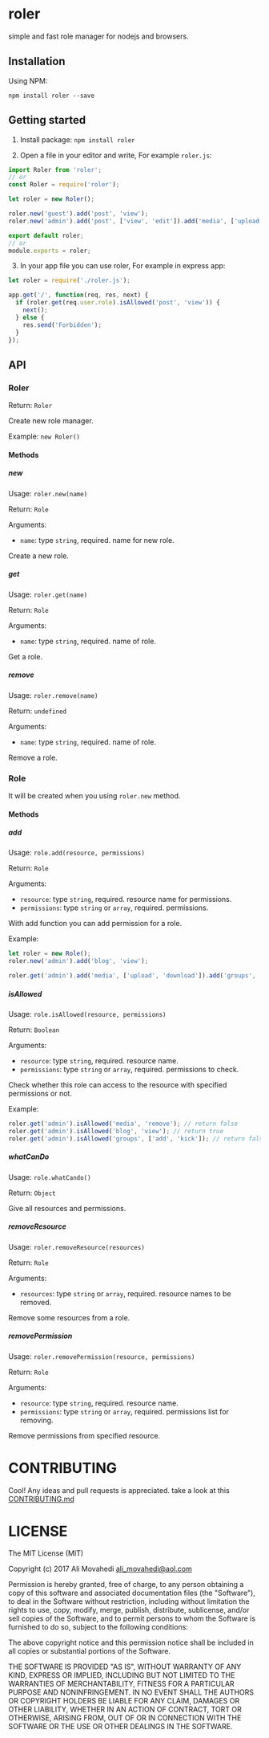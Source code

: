 # roler

simple and fast role manager for nodejs and browsers.

## Installation

Using NPM:

```
npm install roler --save
```

## Getting started

1. Install package: `npm install roler`

2. Open a file in your editor and write, For example `roler.js`:

```javascript
import Roler from 'roler';
// or
const Roler = require('roler');

let roler = new Roler();

roler.new('guest').add('post', 'view');
roler.new('admin').add('post', ['view', 'edit']).add('media', ['upload', 'remove']);

export default roler;
// or
module.exports = roler;
```

3. In your app file you can use roler, For example in express app:

```javascript
let roler = require('./roler.js');

app.get('/', function(req, res, next) {
  if (roler.get(req.user.role).isAllowed('post', 'view')) {
    next();
  } else {
    res.send('Forbidden');
  }
});
```

## API

### Roler

Return: `Roler`

Create new role manager.

Example: `new Roler()`

#### Methods

##### new

Usage: `roler.new(name)`

Return: `Role`

Arguments:
  - `name`: type `string`, required. name for new role.

Create a new role.

##### get

Usage: `roler.get(name)`

Return: `Role`

Arguments:
  - `name`: type `string`, required. name of role.

Get a role.

##### remove

Usage: `roler.remove(name)`

Return: `undefined`

Arguments:
  - `name`: type `string`, required. name of role.

Remove a role.

### Role

It will be created when you using `roler.new` method.

#### Methods

##### add

Usage: `role.add(resource, permissions)`

Return: `Role`

Arguments:
  - `resource`: type `string`, required. resource name for permissions.
  - `permissions`: type `string` or `array`, required. permissions.

With add function you can add permission for a role.

Example:

```javascript
let roler = new Role();
roler.new('admin').add('blog', 'view');

roler.get('admin').add('media', ['upload', 'download']).add('groups', 'kick');
```

##### isAllowed

Usage: `role.isAllowed(resource, permissions)`

Return: `Boolean`

Arguments:
  - `resource`: type `string`, required. resource name.
  - `permissions`: type `string` or `array`, required. permissions to check.

Check whether this role can access to the resource with specified permissions or not.

Example:

```javascript
roler.get('admin').isAllowed('media', 'remove'); // return false
roler.get('admin').isAllowed('blog', 'view'); // return true
roler.get('admin').isAllowed('groups', ['add', 'kick']); // return false
```

##### whatCanDo

Usage: `role.whatCando()`

Return: `Object`

Give all resources and permissions.

##### removeResource

Usage: `roler.removeResource(resources)`

Return: `Role`

Arguments:
  - `resources`: type `string` or `array`, required. resource names to be removed.

Remove some resources from a role.

##### removePermission

Usage: `roler.removePermission(resource, permissions)`

Return: `Role`

Arguments:
  - `resource`: type `string`, required. resource name.
  - `permissions`: type `string` or `array`, required. permissions list for removing.

Remove permissions from specified resource.

# CONTRIBUTING

Cool! Any ideas and pull requests is appreciated. take a look at this [CONTRIBUTING.md](https://github.com/amovah/roler/blob/master/CONTRIBUTING.md)

# LICENSE

The MIT License (MIT)

Copyright (c) 2017 Ali Movahedi <ali_movahedi@aol.com>

Permission is hereby granted, free of charge, to any person obtaining a copy of this software and associated documentation files (the "Software"), to deal in the Software without restriction, including without limitation the rights to use, copy, modify, merge, publish, distribute, sublicense, and/or sell copies of the Software, and to permit persons to whom the Software is furnished to do so, subject to the following conditions:

The above copyright notice and this permission notice shall be included in all copies or substantial portions of the Software.

THE SOFTWARE IS PROVIDED "AS IS", WITHOUT WARRANTY OF ANY KIND, EXPRESS OR IMPLIED, INCLUDING BUT NOT LIMITED TO THE WARRANTIES OF MERCHANTABILITY, FITNESS FOR A PARTICULAR PURPOSE AND NONINFRINGEMENT. IN NO EVENT SHALL THE AUTHORS OR COPYRIGHT HOLDERS BE LIABLE FOR ANY CLAIM, DAMAGES OR OTHER LIABILITY, WHETHER IN AN ACTION OF CONTRACT, TORT OR OTHERWISE, ARISING FROM, OUT OF OR IN CONNECTION WITH THE SOFTWARE OR THE USE OR OTHER DEALINGS IN THE SOFTWARE.
